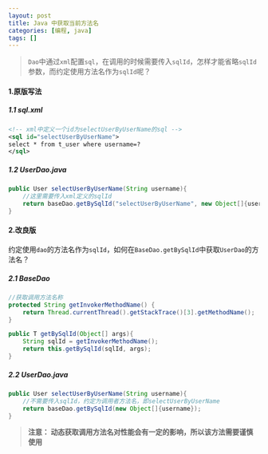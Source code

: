 ```yaml
---
layout: post
title: Java 中获取当前方法名
categories: [编程, java]
tags: []
---
```


> `Dao`中通过`xml`配置`sql`，在调用的时候需要传入`sqlId`，怎样才能省略`sqlId`参数，而约定使用方法名作为`sqlId`呢？

#### 1.原版写法

##### 1.1 sql.xml
```xml
<!-- xml中定义一个id为selectUserByUserName的sql -->
<sql id="selectUserByUserName">
select * from t_user where username=?
</sql>
```

##### 1.2 UserDao.java
```java
public User selectUserByUserName(String username){
    //这里需要传入xml定义的sqlId
    return baseDao.getBySqlId("selectUserByUserName", new Object[]{username});
}
```

#### 2.改良版
约定使用`dao`的方法名作为`sqlId`，如何在`BaseDao.getBySqlId`中获取`UserDao`的方法名？

##### 2.1 BaseDao
```java
//获取调用方法名称
protected String getInvokerMethodName() {
    return Thread.currentThread().getStackTrace()[3].getMethodName();
}

public T getBySqlId(Object[] args){
    String sqlId = getInvokerMethodName();
    return this.getBySqlId(sqlId, args);
}
```

##### 2.2 UserDao.java
```java
public User selectUserByUserName(String username){
    //不需要传入sqlId，约定为调用者方法名，即selectUserByUserName
    return baseDao.getBySqlId(new Object[]{username});
}
```

> **注意： 动态获取调用方法名对性能会有一定的影响，所以该方法需要谨慎使用**